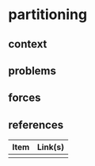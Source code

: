 # partitioning

## context  

## problems

## forces   

## references

| Item | Link(s) |
| :--- | ------- |
|      |         |